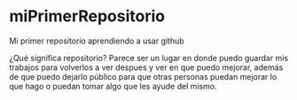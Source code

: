 # miPrimerRepositorio
Mi primer repositorio aprendiendo a usar github

¿Qué significa repositorio?
Parece ser un lugar en donde puedo guardar mis trabajos para volverlos a ver despues y ver en que puedo mejorar, además de que puedo dejarlo público para que otras personas puedan mejorar lo que hago o puedan tomar algo que les ayude del mismo.


